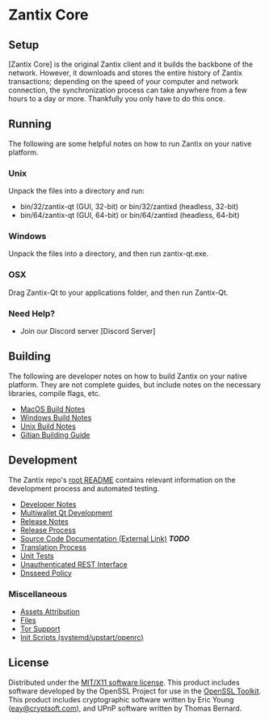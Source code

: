 Zantix Core
=====================

Setup
---------------------
[Zantix Core] is the original Zantix client and it builds the backbone of the network. However, it downloads and stores the entire history of Zantix transactions; depending on the speed of your computer and network connection, the synchronization process can take anywhere from a few hours to a day or more. Thankfully you only have to do this once.

Running
---------------------
The following are some helpful notes on how to run Zantix on your native platform.

### Unix

Unpack the files into a directory and run:

- bin/32/zantix-qt (GUI, 32-bit) or bin/32/zantixd (headless, 32-bit)
- bin/64/zantix-qt (GUI, 64-bit) or bin/64/zantixd (headless, 64-bit)

### Windows

Unpack the files into a directory, and then run zantix-qt.exe.

### OSX

Drag Zantix-Qt to your applications folder, and then run Zantix-Qt.

### Need Help?

* Join our Discord server [Discord Server]

Building
---------------------
The following are developer notes on how to build Zantix on your native platform. They are not complete guides, but include notes on the necessary libraries, compile flags, etc.

- [MacOS Build Notes](build-macos.md)
- [Windows Build Notes](build-windows.md)
- [Unix Build Notes](build-unix.md)
- [Gitian Building Guide](gitian-building.md)

Development
---------------------
The Zantix repo's [root README](https://github.com/ZantixCoin/Zantix/blob/master/README.md) contains relevant information on the development process and automated testing.

- [Developer Notes](developer-notes.md)
- [Multiwallet Qt Development](multiwallet-qt.md)
- [Release Notes](release-notes.md)
- [Release Process](release-process.md)
- [Source Code Documentation (External Link)](https://dev.visucore.com/bitcoin/doxygen/) ***TODO***
- [Translation Process](translation_process.md)
- [Unit Tests](unit-tests.md)
- [Unauthenticated REST Interface](REST-interface.md)
- [Dnsseed Policy](dnsseed-policy.md)

### Miscellaneous
- [Assets Attribution](assets-attribution.md)
- [Files](files.md)
- [Tor Support](tor.md)
- [Init Scripts (systemd/upstart/openrc)](init.md)

License
---------------------
Distributed under the [MIT/X11 software license](http://www.opensource.org/licenses/mit-license.php).
This product includes software developed by the OpenSSL Project for use in the [OpenSSL Toolkit](https://www.openssl.org/). This product includes
cryptographic software written by Eric Young ([eay@cryptsoft.com](mailto:eay@cryptsoft.com)), and UPnP software written by Thomas Bernard.
